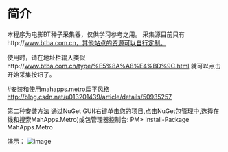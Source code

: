 # 简介
本程序为电影BT种子采集器，仅供学习参考之用。
采集源目前只有http://www.btba.com.cn，其他站点的资源可以自行定制。

使用时，请在地址栏输入类似http://www.btba.com.cn/type/%E5%8A%A8%E4%BD%9C.html
就可以点击开始采集按钮了。


#安装和使用mahapps.metro扁平风格
http://blog.csdn.net/u013201439/article/details/50935257

第二种安装方法
通过NuGet GUI(右键单击您的项目,点击NuGet包管理中,选择在线和搜索MahApps.Metro)或包管理器控制台:
PM> Install-Package MahApps.Metro


演示：
![image](http://www.yizhou-speed.com/uploads/1.gif)